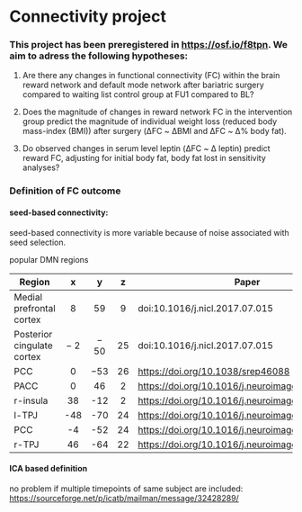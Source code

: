 # Connectivity project

### This project has been preregistered in https://osf.io/f8tpn. We aim to adress the following hypotheses: 

1. Are there any changes in functional connectivity (FC) within the brain reward network and default mode network after bariatric surgery compared to waiting list control group at FU1 compared to BL?

2.  Does the magnitude of changes in reward network FC in the intervention group predict the magnitude of individual weight loss (reduced body mass-index (BMI)) after surgery (ΔFC ~ ΔBMI and ΔFC ~ Δ% body fat).

3. Do observed changes in serum level leptin (ΔFC ~ Δ leptin) predict reward FC, adjusting for initial body fat, body fat lost in sensitivity analyses?


### Definition of FC outcome
#### seed-based connectivity:
seed-based connectivity is more variable because of noise associated with seed selection.

popular DMN regions

| Region        |  x  |  y  |  z  | Paper|definition|
| ------------- |:---:|:---:|:---:|------|-----|
| Medial prefrontal cortex | 	8| 59 |9 |doi:10.1016/j.nicl.2017.07.015|rs|
|Posterior cingulate cortex|− 2|− 50|25|doi:10.1016/j.nicl.2017.07.015|rs|
|PCC|0|−53|26|https://doi.org/10.1038/srep46088|rs|
PACC|0|46|2|https://doi.org/10.1016/j.neuroimage.2011.05.028|tid|
r-insula|38|-12|2|https://doi.org/10.1016/j.neuroimage.2011.05.028|tid|
l-TPJ|-48|-70|24|https://doi.org/10.1016/j.neuroimage.2011.05.028|tid|
PCC|-4|-52|24|https://doi.org/10.1016/j.neuroimage.2011.05.028|tid|
r-TPJ|46|-64|22|https://doi.org/10.1016/j.neuroimage.2011.05.028|tid|


#### ICA based definition

no problem if multiple timepoints of same subject are included: https://sourceforge.net/p/icatb/mailman/message/32428289/

